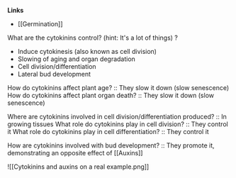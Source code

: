 **Links**
- [[Germination]]

What are the cytokinins control?
(hint: It's a lot of things)
?
- Induce cytokinesis (also known as cell division)
- Slowing of aging and organ degradation
- Cell division/differentiation
- Lateral bud development



How do cytokinins affect plant age? :: They slow it down (slow senescence)
How do cytokinins affect plant organ death? :: They slow it down (slow senescence)

Where are cytokinins involved in cell division/differentiation produced? :: In growing tissues
What role do cytokinins play in cell division? :: They control it
What role do cytokinins play in cell differentiation? :: They control it

How are cytokinins involved with bud development? :: They promote it, demonstrating an opposite effect of [[Auxins]]

![[Cytokinins and auxins on a real example.png]]
